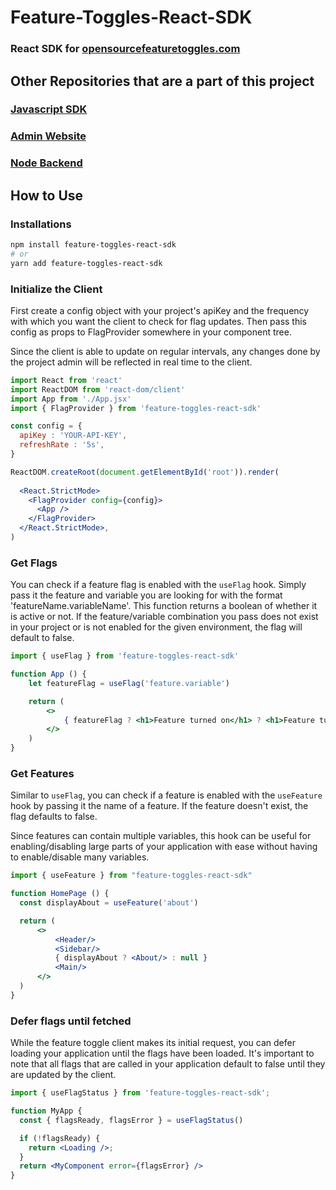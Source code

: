 # Feature-Toggles-React-SDK
### React SDK for [opensourcefeaturetoggles.com](https://opensourcefeaturetoggles.com)

## Other Repositories that are a part of this project

### [Javascript SDK](https://github.com/DONTSTOPLOVINGMEBABY/Feature-Flagging-Client-API)
### [Admin Website](https://github.com/DONTSTOPLOVINGMEBABY/Feature-Flagging-Admin-UI)
### [Node Backend](https://github.com/DONTSTOPLOVINGMEBABY/Feature-Flagging-Server)

## How to Use
### Installations

```bash
npm install feature-toggles-react-sdk
# or 
yarn add feature-toggles-react-sdk 
```

### Initialize the Client

First create a config object with your project's apiKey and the frequency with which you want the client to check for flag updates. Then pass this config as props to FlagProvider somewhere in your component tree.  

Since the client is able to update on regular intervals, any changes done by the project admin will be reflected in real time to the client. 

```jsx
import React from 'react'
import ReactDOM from 'react-dom/client'
import App from './App.jsx'
import { FlagProvider } from 'feature-toggles-react-sdk'

const config = {
  apiKey : 'YOUR-API-KEY', 
  refreshRate : '5s', 
}

ReactDOM.createRoot(document.getElementById('root')).render(
  
  <React.StrictMode>
    <FlagProvider config={config}>
      <App />
    </FlagProvider>
  </React.StrictMode>,
)
```

### Get Flags

You can check if a feature flag is enabled with the ```useFlag``` hook. Simply pass it the feature and variable you are looking for with the format 'featureName.variableName'. This function returns a boolean of whether it is active or not. If the feature/variable combination you pass does not exist in your project or is not enabled for the given environment, the flag will default to false. 

```jsx
import { useFlag } from 'feature-toggles-react-sdk'

function App () {
    let featureFlag = useFlag('feature.variable')

    return (
        <>
            { featureFlag ? <h1>Feature turned on</h1> ? <h1>Feature turned off</h1> }
        </>
    )
}
```

### Get Features

Similar to ```useFlag```, you can check if a feature is enabled with the ```useFeature``` hook by passing it the name of a feature. If the feature doesn't exist, the flag defaults to false. 

Since features can contain multiple variables, this hook can be useful for enabling/disabling large parts of your application with ease without having to enable/disable many variables.

```jsx
import { useFeature } from "feature-toggles-react-sdk"

function HomePage () {
  const displayAbout = useFeature('about')

  return (
      <>
          <Header/>
          <Sidebar/>
          { displayAbout ? <About/> : null } 
          <Main/>
      </>
  )
}
```

### Defer flags until fetched 

While the feature toggle client makes its initial request, you can defer loading your application until the flags have been loaded. It's important to note that all flags that are called in your application default to false until they are updated by the client. 

```jsx
import { useFlagStatus } from 'feature-toggles-react-sdk';

function MyApp {
  const { flagsReady, flagsError } = useFlagStatus()

  if (!flagsReady) {
    return <Loading />;
  }
  return <MyComponent error={flagsError} />
}
```
